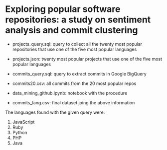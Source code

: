 # Exploring popular software repositories: a study on sentiment analysis and commit clustering

 - projects_query.sql: query to collect all the twenty most popular repositories that use one of the five most popular languages
 - projects.json: twenty most popular projects that use one of the five most popular languages
 - commits_query.sql: query to extract commits in Google BigQuery
 - commits20.csv: all commits from the 20 most popular repos

 - data_mining_github.ipynb: notebook with the procedure
 - commits_lang.csv: final dataset joing the above information

 The languages found with the given query were:
 1) JavaScript
 2) Ruby
 3) Python
 4) PHP
 5) Java